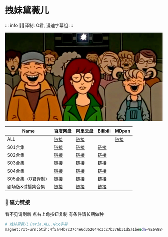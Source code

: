 # 拽妹黛薇儿

::: info
✍🏻译制: O君, 漫迪字幕组
:::

![180621133544-daria.jpg](180621133544-daria.jpg)

| Name | 百度网盘 | 阿里云盘 | Bilibili | MDpan |
| --- | --- | --- | --- | --- |
| ALL |[链接](https://pan.baidu.com/s/17eff1xgG0W7Mwg040dSxhw?pwd=wf87) |[链接](https://www.alipan.com/s/X9zDhCWGK9V) |  |[链接](https://mdpan.tk/%E6%8B%BD%E5%A6%B9%E9%BB%9B%E8%96%87%E5%84%BF) |
| S01合集 |[链接](https://pan.baidu.com/s/12VXGRXqVhdi15iejv41zOA?pwd=33mh) |[链接](https://www.alipan.com/s/X9zDhCWGK9V) |[链接](https://www.bilibili.com/bangumi/play/ss2953) |  |
| S02合集 |[链接](https://pan.baidu.com/s/1Hibsc_7nyLJ6jO_h15-rVw?pwd=5be3) |[链接](https://www.alipan.com/s/X9zDhCWGK9V) |[链接](https://www.bilibili.com/bangumi/play/ss2954) |  |
| S03合集 |[链接](https://pan.baidu.com/s/1KD-zcPVyfR1SN9ytSfLUng?pwd=4dst) |[链接](https://www.alipan.com/s/X9zDhCWGK9V) |[链接](https://www.bilibili.com/bangumi/play/ss2955) |  |
| S04合集 |[链接](https://pan.baidu.com/s/1TsdZ1JqmmCyfsHJW4E9Ntw?pwd=b1pb) |[链接](https://www.alipan.com/s/X9zDhCWGK9V) |[链接](https://www.bilibili.com/bangumi/play/ss2956) |  |
| S05合集（O君译制） |[链接](https://pan.baidu.com/s/1k_YtUze8mOLd9F3xzg0yAw?pwd=wp3d) |[链接](https://www.alipan.com/s/X9zDhCWGK9V) |[链接](https://www.bilibili.com/bangumi/play/ss6298) |  |
| 剧场版&试播集合集 |[链接](https://pan.baidu.com/s/1TxxBpiVrOXb5s2ZuhzVIvQ?pwd=q1bg) |[链接](https://www.alipan.com/s/X9zDhCWGK9V) |[链接](https://www.bilibili.com/bangumi/play/ss3015) |  |

### 🧲 磁力链接

看不见请刷新 点右上角按钮复制 有条件请长期做种

```bash
# 拽妹黛薇儿.Daria.ALL.中文字幕
magnet:?xt=urn:btih:4f5a44b7c37c4e6d352044c3cc7b376b31d5a1be&dn=%E6%8B%BD%E5%A6%B9%E9%BB%9B%E8%96%87%E5%84%BF.Daria.ALL.%E4%B8%AD%E6%96%87%E5%AD%97%E5%B9%95&tr=udp://tracker.opentrackr.org:1337/announce&tr=udp://opentracker.i2p.rocks:6969/announce&tr=udp://open.demonii.com:1337/announce&tr=udp://tracker.openbittorrent.com:6969/announce&tr=http://tracker.openbittorrent.com:80/announce&tr=udp://open.stealth.si:80/announce&tr=udp://tracker.torrent.eu.org:451/announce&tr=udp://exodus.desync.com:6969/announce&tr=udp://explodie.org:6969/announce&tr=udp://uploads.gamecoast.net:6969/announce&tr=udp://tracker1.bt.moack.co.kr:80/announce&tr=udp://tracker.tiny-vps.com:6969/announce&tr=udp://tracker.therarbg.com:6969/announce&tr=udp://tracker.theoks.net:6969/announce&tr=udp://tracker.moeking.me:6969/announce&tr=udp://tracker.dump.cl:6969/announce&tr=udp://tracker.bittor.pw:1337/announce&tr=udp://tracker.4.babico.name.tr:3131/announce&tr=udp://thouvenin.cloud:6969/announce&tr=udp://sanincode.com:6969/announce
```